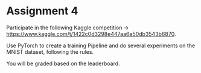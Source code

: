 # Assignment 4

Participate in the following Kaggle competition -> https://www.kaggle.com/t/1422c0d3298e447aa6e50db3543b6870.

Use PyTorch to create a training Pipeline and do several experiments on the MNIST dataset, following the rules. 

You will be graded based on the leaderboard.